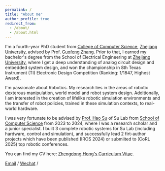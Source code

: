 ```yaml
---
permalink: /
title: "About me"
author_profile: true
redirect_from: 
  - /about/
  - /about.html
---
```


I'm a fourth-year PhD student from [College of Computer Science](http://www.en.cs.zju.edu.cn/), [Zhejiang University](https://www.zju.edu.cn/english/), advised by Prof. [Guofeng Zhang](http://www.cad.zju.edu.cn/home/gfzhang/). Prior to that, I earned my bachelor's degree from the School of Electrical Engineering at [Zhejiang University](https://www.zju.edu.cn/english/), where I get a deep understanding of analog circuit design and embedded system design, and won the championship in 8th Texas Instrument (TI) Electronic Design Competition (Ranking: 1/1847, Highest Award).

I'm passionate about Robotics. My research lies in the areas of robotic dexterous manipulation, world model and robot system design. Additionally, I am interested in the creation of lifelike robotic simulation environments and the transfer of robot policies, trained in these simulation contexts, to real-world hardware.

I was very fortunate to be advised by [Prof. Hao Su](https://cseweb.ucsd.edu/~haosu/) of Su Lab from [School of Computer Science](https://cs.pku.edu.cn/) from 2023 to 2024, where I was a research scholar and a junior specialist. I built 3 complete robotic systems for Su Lab (including hardware, control and simulation), and successfully lead 2 firt-author projects which have been published (IROS 2024) or submiited to (CoRL 2025) top robotic conferences.

You can find my CV here: [Zhengdong Hong's Curriculum Vitae](../assets/ZhengdongHongCV_versions.pdf).

[Email](hzddltql@gmail.com) / [Wechat](../images/wechat.jpeg) / 


